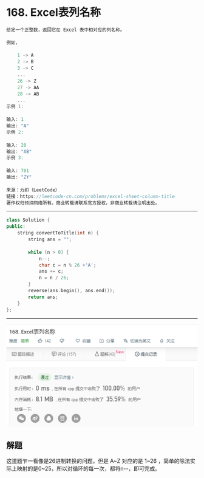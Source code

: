 # 168. Excel表列名称

```c++
给定一个正整数，返回它在 Excel 表中相对应的列名称。

例如，

    1 -> A
    2 -> B
    3 -> C
    ...
    26 -> Z
    27 -> AA
    28 -> AB 
    ...
示例 1:

输入: 1
输出: "A"
示例 2:

输入: 28
输出: "AB"
示例 3:

输入: 701
输出: "ZY"

来源：力扣（LeetCode）
链接：https://leetcode-cn.com/problems/excel-sheet-column-title
著作权归领扣网络所有。商业转载请联系官方授权，非商业转载请注明出处。
```

---

```c++
class Solution {
public:
	string convertToTitle(int n) {
		string ans = "";

		while (n > 0) {
			n--;
			char c = n % 26 +'A';
			ans += c;
			n = n / 26;
		}
		reverse(ans.begin(), ans.end());
		return ans;
	}
};
```

---

![img](./1.bmp)

## 解题

这道题乍一看像是26进制转换的问题，但是 A~Z 对应的是 1~26 ，简单的除法实际上映射的是0~25，所以对循环的每一次，都将n--，即可完成。
